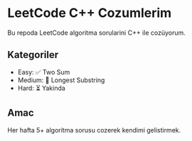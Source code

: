 # LeetCode C++ Cozumlerim

Bu repoda LeetCode algoritma sorularini C++ ile cozüyorum.

## Kategoriler
- Easy: ✅ Two Sum
- Medium: 🔄 Longest Substring
- Hard: ⏳ Yakinda

## Amac
Her hafta 5+ algoritma sorusu cozerek kendimi gelistirmek.
